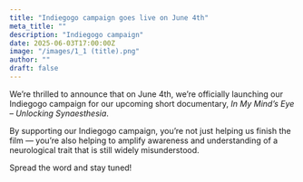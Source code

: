 ```yaml
---
title: "Indiegogo campaign goes live on June 4th"
meta_title: ""
description: "Indiegogo campaign"
date: 2025-06-03T17:00:00Z
image: "/images/1_1 (title).png"
author: ""
draft: false
---
```


We’re thrilled to announce that on June 4th, we’re officially launching our Indiegogo campaign for our upcoming short documentary, *In My Mind’s Eye – Unlocking Synaesthesia*.

By supporting our Indiegogo campaign, you’re not just helping us finish the film — you’re also helping to amplify awareness and understanding of a neurological trait that is still widely misunderstood.

Spread the word and stay tuned!
